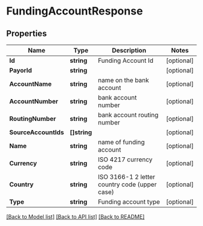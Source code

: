 # FundingAccountResponse

## Properties

Name | Type | Description | Notes
------------ | ------------- | ------------- | -------------
**Id** | **string** | Funding Account Id | [optional] 
**PayorId** | **string** |  | [optional] 
**AccountName** | **string** | name on the bank account | [optional] 
**AccountNumber** | **string** | bank account number | [optional] 
**RoutingNumber** | **string** | bank account routing number | [optional] 
**SourceAccountIds** | **[]string** |  | [optional] 
**Name** | **string** | name of funding account | [optional] 
**Currency** | **string** | ISO 4217 currency code | [optional] 
**Country** | **string** | ISO 3166-1 2 letter country code (upper case) | [optional] 
**Type** | **string** | Funding account type | [optional] 

[[Back to Model list]](../README.md#documentation-for-models) [[Back to API list]](../README.md#documentation-for-api-endpoints) [[Back to README]](../README.md)


